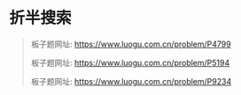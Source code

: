 # 折半搜索

> 板子题网址: https://www.luogu.com.cn/problem/P4799
>
> 板子题网址: https://www.luogu.com.cn/problem/P5194
>
> 板子题网址: https://www.luogu.com.cn/problem/P9234
